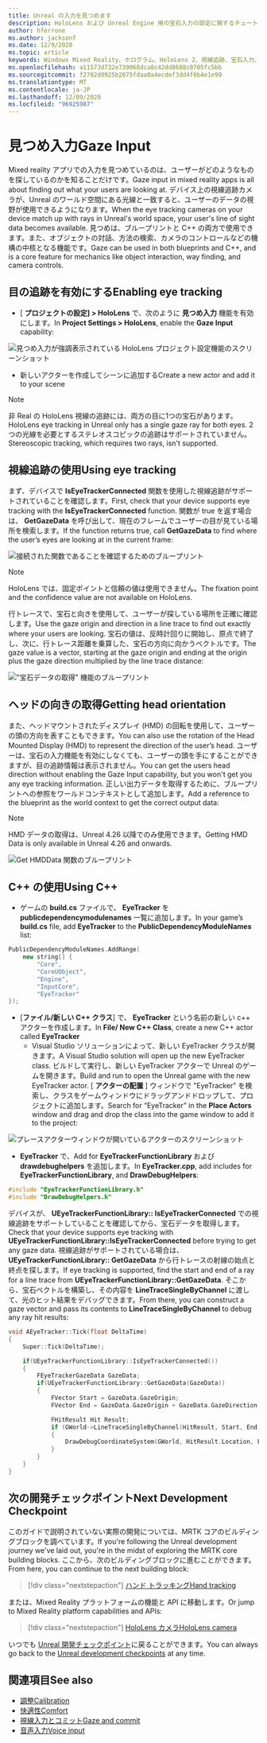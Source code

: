 ```yaml
---
title: Unreal の入力を見つめます
description: HoloLens および Unreal Engine 用の宝石入力の設定に関するチュートリアル
author: hferrone
ms.author: jacksonf
ms.date: 12/9/2020
ms.topic: article
keywords: Windows Mixed Reality、ホログラム、HoloLens 2、視線追跡、宝石入力、ヘッドマウントディスプレイ、Unreal engine、mixed reality ヘッドセット、windows mixed reality ヘッドセット、virtual Reality ヘッドセット
ms.openlocfilehash: a11573d732e739068dca8c42dd8688c0705fc5bb
ms.sourcegitcommit: f2782d0925b2075fdaa0a4ecdef3dd4f0b4e1e99
ms.translationtype: MT
ms.contentlocale: ja-JP
ms.lasthandoff: 12/09/2020
ms.locfileid: "96925987"
---
```

# <a name="gaze-input"></a><span data-ttu-id="3c407-104">見つめ入力</span><span class="sxs-lookup"><span data-stu-id="3c407-104">Gaze Input</span></span>

<span data-ttu-id="3c407-105">Mixed reality アプリでの入力を見つめているのは、ユーザーがどのようなものを探しているのかを知ることだけです。</span><span class="sxs-lookup"><span data-stu-id="3c407-105">Gaze input in mixed reality apps is all about finding out what your users are looking at.</span></span> <span data-ttu-id="3c407-106">デバイス上の視線追跡カメラが、Unreal のワールド空間にある光線と一致すると、ユーザーのデータの視野が使用できるようになります。</span><span class="sxs-lookup"><span data-stu-id="3c407-106">When the eye tracking cameras on your device match up with rays in Unreal's world space, your user's line of sight data becomes available.</span></span> <span data-ttu-id="3c407-107">見つめは、ブループリントと C++ の両方で使用できます。また、オブジェクトの対話、方法の検索、カメラのコントロールなどの機構の中核となる機能です。</span><span class="sxs-lookup"><span data-stu-id="3c407-107">Gaze can be used in both blueprints and C++, and is a core feature for mechanics like object interaction, way finding, and camera controls.</span></span>

## <a name="enabling-eye-tracking"></a><span data-ttu-id="3c407-108">目の追跡を有効にする</span><span class="sxs-lookup"><span data-stu-id="3c407-108">Enabling eye tracking</span></span>

- <span data-ttu-id="3c407-109">[ **プロジェクトの設定] > HoloLens** で、次のように **見つめ入力** 機能を有効にします。</span><span class="sxs-lookup"><span data-stu-id="3c407-109">In **Project Settings > HoloLens**, enable the **Gaze Input** capability:</span></span>

![見つめ入力が強調表示されている HoloLens プロジェクト設定機能のスクリーンショット](images/unreal-gaze-img-01.png)

- <span data-ttu-id="3c407-111">新しいアクターを作成してシーンに追加する</span><span class="sxs-lookup"><span data-stu-id="3c407-111">Create a new actor and add it to your scene</span></span>

> [!NOTE]
> <span data-ttu-id="3c407-112">非 Real の HoloLens 視線の追跡には、両方の目に1つの宝石があります。</span><span class="sxs-lookup"><span data-stu-id="3c407-112">HoloLens eye tracking in Unreal only has a single gaze ray for both eyes.</span></span> <span data-ttu-id="3c407-113">2つの光線を必要とするステレオスコピックの追跡はサポートされていません。</span><span class="sxs-lookup"><span data-stu-id="3c407-113">Stereoscopic tracking, which requires two rays, isn't supported.</span></span>

## <a name="using-eye-tracking"></a><span data-ttu-id="3c407-114">視線追跡の使用</span><span class="sxs-lookup"><span data-stu-id="3c407-114">Using eye tracking</span></span>

<span data-ttu-id="3c407-115">まず、デバイスで **IsEyeTrackerConnected** 関数を使用した視線追跡がサポートされていることを確認します。</span><span class="sxs-lookup"><span data-stu-id="3c407-115">First, check that your device supports eye tracking with the **IsEyeTrackerConnected** function.</span></span>  <span data-ttu-id="3c407-116">関数が true を返す場合は、 **GetGazeData** を呼び出して、現在のフレームでユーザーの目が見ている場所を検索します。</span><span class="sxs-lookup"><span data-stu-id="3c407-116">If the function returns true, call **GetGazeData** to find where the user’s eyes are looking at in the current frame:</span></span>

![接続された関数であることを確認するためのブループリント](images/unreal-gaze-img-02.png)

> [!NOTE]
> <span data-ttu-id="3c407-118">HoloLens では、固定ポイントと信頼の値は使用できません。</span><span class="sxs-lookup"><span data-stu-id="3c407-118">The fixation point and the confidence value are not available on HoloLens.</span></span>

<span data-ttu-id="3c407-119">行トレースで、宝石と向きを使用して、ユーザーが探している場所を正確に確認します。</span><span class="sxs-lookup"><span data-stu-id="3c407-119">Use the gaze origin and direction in a line trace to find out exactly where your users are looking.</span></span>  <span data-ttu-id="3c407-120">宝石の値は、反時計回りに開始し、原点で終了し、次に、行トレース距離を乗算した、宝石の方向に向かうベクトルです。</span><span class="sxs-lookup"><span data-stu-id="3c407-120">The gaze value is a vector, starting at the gaze origin and ending at the origin plus the gaze direction multiplied by the line trace distance:</span></span>

!["宝石データの取得" 機能のブループリント](images/unreal-gaze-img-03.png)

## <a name="getting-head-orientation"></a><span data-ttu-id="3c407-122">ヘッドの向きの取得</span><span class="sxs-lookup"><span data-stu-id="3c407-122">Getting head orientation</span></span>

<span data-ttu-id="3c407-123">また、ヘッドマウントされたディスプレイ (HMD) の回転を使用して、ユーザーの頭の方向を表すこともできます。</span><span class="sxs-lookup"><span data-stu-id="3c407-123">You can also use the rotation of the Head Mounted Display (HMD) to represent the direction of the user’s head.</span></span> <span data-ttu-id="3c407-124">ユーザーは、宝石の入力機能を有効にしなくても、ユーザーの頭を手にすることができますが、目の追跡情報は表示されません。</span><span class="sxs-lookup"><span data-stu-id="3c407-124">You can get the users head direction without enabling the Gaze Input capability, but you won't get you any eye tracking information.</span></span>  <span data-ttu-id="3c407-125">正しい出力データを取得するために、ブループリントへの参照をワールドコンテキストとして追加します。</span><span class="sxs-lookup"><span data-stu-id="3c407-125">Add a reference to the blueprint as the world context to get the correct output data:</span></span>

> [!NOTE]
> <span data-ttu-id="3c407-126">HMD データの取得は、Unreal 4.26 以降でのみ使用できます。</span><span class="sxs-lookup"><span data-stu-id="3c407-126">Getting HMD Data is only available in Unreal 4.26 and onwards.</span></span>

![Get HMDData 関数のブループリント](images/unreal-gaze-img-04.png)

## <a name="using-c"></a><span data-ttu-id="3c407-128">C++ の使用</span><span class="sxs-lookup"><span data-stu-id="3c407-128">Using C++</span></span>

- <span data-ttu-id="3c407-129">ゲームの **build.cs** ファイルで、 **EyeTracker** を **publicdependencymodulenames** 一覧に追加します。</span><span class="sxs-lookup"><span data-stu-id="3c407-129">In your game’s **build.cs** file, add **EyeTracker** to the **PublicDependencyModuleNames** list:</span></span>

```cpp
PublicDependencyModuleNames.AddRange(
    new string[] {
        "Core",
        "CoreUObject",
        "Engine",
        "InputCore",
        "EyeTracker"
});
```

- <span data-ttu-id="3c407-130">[**ファイル/新しい C++ クラス**] で、 **EyeTracker** という名前の新しい c++ アクターを作成します。</span><span class="sxs-lookup"><span data-stu-id="3c407-130">In **File/ New C++ Class**, create a new C++ actor called **EyeTracker**</span></span>
    - <span data-ttu-id="3c407-131">Visual Studio ソリューションによって、新しい EyeTracker クラスが開きます。</span><span class="sxs-lookup"><span data-stu-id="3c407-131">A Visual Studio solution will open up the new EyeTracker class.</span></span> <span data-ttu-id="3c407-132">ビルドして実行し、新しい EyeTracker アクターで Unreal のゲームを開きます。</span><span class="sxs-lookup"><span data-stu-id="3c407-132">Build and run to open the Unreal game with the new EyeTracker actor.</span></span>  <span data-ttu-id="3c407-133">[ **アクターの配置** ] ウィンドウで "EyeTracker" を検索し、クラスをゲームウィンドウにドラッグアンドドロップして、プロジェクトに追加します。</span><span class="sxs-lookup"><span data-stu-id="3c407-133">Search for “EyeTracker” in the **Place Actors** window and drag and drop the class into the game window to add it to the project:</span></span>

![プレースアクターウィンドウが開いているアクターのスクリーンショット](images/unreal-gaze-img-06.png)

- <span data-ttu-id="3c407-135">**EyeTracker** で、Add for **EyeTrackerFunctionLibrary** および **drawdebughelpers** を追加します。</span><span class="sxs-lookup"><span data-stu-id="3c407-135">In **EyeTracker.cpp**, add includes for **EyeTrackerFunctionLibrary**, and **DrawDebugHelpers**:</span></span>

```cpp
#include "EyeTrackerFunctionLibrary.h"
#include "DrawDebugHelpers.h"
```

<span data-ttu-id="3c407-136">デバイスが、 **UEyeTrackerFunctionLibrary:: IsEyeTrackerConnected** での視線追跡をサポートしていることを確認してから、宝石データを取得します。</span><span class="sxs-lookup"><span data-stu-id="3c407-136">Check that your device supports eye tracking with **UEyeTrackerFunctionLibrary::IsEyeTrackerConnected** before trying to get any gaze data.</span></span>  <span data-ttu-id="3c407-137">視線追跡がサポートされている場合は、 **UEyeTrackerFunctionLibrary:: GetGazeData** から行トレースの射線の始点と終点を探します。</span><span class="sxs-lookup"><span data-stu-id="3c407-137">If eye tracking is supported, find the start and end of a ray for a line trace from **UEyeTrackerFunctionLibrary::GetGazeData**.</span></span> <span data-ttu-id="3c407-138">そこから、宝石ベクトルを構築し、その内容を **LineTraceSingleByChannel** に渡して、光のヒット結果をデバッグできます。</span><span class="sxs-lookup"><span data-stu-id="3c407-138">From there, you can construct a gaze vector and pass its contents to **LineTraceSingleByChannel** to debug any ray hit results:</span></span>

```cpp
void AEyeTracker::Tick(float DeltaTime)
{
    Super::Tick(DeltaTime);

    if(UEyeTrackerFunctionLibrary::IsEyeTrackerConnected())
    {
        FEyeTrackerGazeData GazeData;
        if(UEyeTrackerFunctionLibrary::GetGazeData(GazeData))
        {
            FVector Start = GazeData.GazeOrigin;
            FVector End = GazeData.GazeOrigin + GazeData.GazeDirection * 100;

            FHitResult Hit Result;
            if (GWorld->LineTraceSingleByChannel(HitResult, Start, End, ECollisionChannel::ECC_Visiblity))
            {
                DrawDebugCoordinateSystem(GWorld, HitResult.Location, FQuat::Identity.Rotator(), 10);
            }
        }
    }
}
```

## <a name="next-development-checkpoint"></a><span data-ttu-id="3c407-139">次の開発チェックポイント</span><span class="sxs-lookup"><span data-stu-id="3c407-139">Next Development Checkpoint</span></span>

<span data-ttu-id="3c407-140">このガイドで説明されていない実際の開発については、MRTK コアのビルディングブロックを調べています。</span><span class="sxs-lookup"><span data-stu-id="3c407-140">If you're following the Unreal development journey we've laid out, you're in the midst of exploring the MRTK core building blocks.</span></span> <span data-ttu-id="3c407-141">ここから、次のビルディングブロックに進むことができます。</span><span class="sxs-lookup"><span data-stu-id="3c407-141">From here, you can continue to the next building block:</span></span>

> [!div class="nextstepaction"]
> [<span data-ttu-id="3c407-142">ハンド トラッキング</span><span class="sxs-lookup"><span data-stu-id="3c407-142">Hand tracking</span></span>](unreal-hand-tracking.md)

<span data-ttu-id="3c407-143">または、Mixed Reality プラットフォームの機能と API に移動します。</span><span class="sxs-lookup"><span data-stu-id="3c407-143">Or jump to Mixed Reality platform capabilities and APIs:</span></span>

> [!div class="nextstepaction"]
> [<span data-ttu-id="3c407-144">HoloLens カメラ</span><span class="sxs-lookup"><span data-stu-id="3c407-144">HoloLens camera</span></span>](unreal-hololens-camera.md)

<span data-ttu-id="3c407-145">いつでも [Unreal 開発チェックポイント](unreal-development-overview.md#2-core-building-blocks)に戻ることができます。</span><span class="sxs-lookup"><span data-stu-id="3c407-145">You can always go back to the [Unreal development checkpoints](unreal-development-overview.md#2-core-building-blocks) at any time.</span></span>

## <a name="see-also"></a><span data-ttu-id="3c407-146">関連項目</span><span class="sxs-lookup"><span data-stu-id="3c407-146">See also</span></span>
* [<span data-ttu-id="3c407-147">調整</span><span class="sxs-lookup"><span data-stu-id="3c407-147">Calibration</span></span>](../../calibration.md)
* [<span data-ttu-id="3c407-148">快適性</span><span class="sxs-lookup"><span data-stu-id="3c407-148">Comfort</span></span>](../../design/comfort.md)
* [<span data-ttu-id="3c407-149">視線入力とコミット</span><span class="sxs-lookup"><span data-stu-id="3c407-149">Gaze and commit</span></span>](../../design/gaze-and-commit.md)
* [<span data-ttu-id="3c407-150">音声入力</span><span class="sxs-lookup"><span data-stu-id="3c407-150">Voice input</span></span>](../../out-of-scope/voice-design.md)

